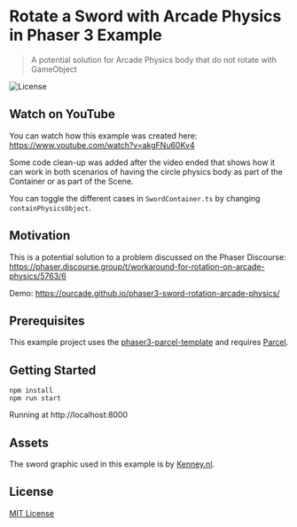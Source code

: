 # Rotate a Sword with Arcade Physics in Phaser 3 Example
> A potential solution for Arcade Physics body that do not rotate with GameObject

![License](https://img.shields.io/badge/license-MIT-green)

## Watch on YouTube

You can watch how this example was created here: https://www.youtube.com/watch?v=akgFNu60Kv4

Some code clean-up was added after the video ended that shows how it can work in both scenarios of having the circle physics body as part of the Container or as part of the Scene.

You can toggle the different cases in `SwordContainer.ts` by changing `containPhysicsObject`.

## Motivation

This is a potential solution to a problem discussed on the Phaser Discourse: https://phaser.discourse.group/t/workaround-for-rotation-on-arcade-physics/5763/6

Demo: https://ourcade.github.io/phaser3-sword-rotation-arcade-physics/

## Prerequisites

This example project uses the [phaser3-parcel-template](https://github.com/ourcade/phaser3-parcel-template) and requires [Parcel](https://parceljs.org/).

## Getting Started

```
npm install
npm run start
```

Running at http://localhost:8000

## Assets

The sword graphic used in this example is by [Kenney.nl](http://kenney.nl).

## License

[MIT License](https://github.com/ourcade/phaser3-sword-rotation-arcade-physics/blob/master/LICENSE)
